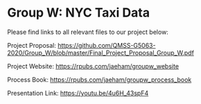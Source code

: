 # Group W: NYC Taxi Data

Please find links to all relevant files to our project below:

Project Proposal:
https://github.com/QMSS-G5063-2020/Group_W/blob/master/Final_Project_Proposal_Group_W.pdf

Project Website:
https://rpubs.com/jaeham/groupw_website

Process Book:
https://rpubs.com/jaeham/groupw_process_book

Presentation Link:
https://youtu.be/4u6H_43spF4
